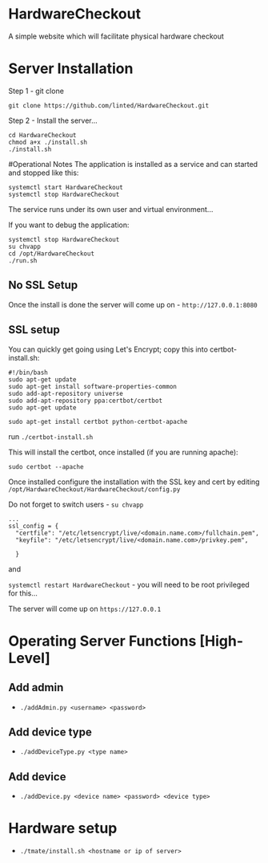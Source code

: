 # HardwareCheckout
A simple website which will facilitate physical hardware checkout

# Server Installation
Step 1 - git clone

```
git clone https://github.com/linted/HardwareCheckout.git
```
 
Step 2 - Install the server... 

```
cd HardwareCheckout
chmod a+x ./install.sh
./install.sh
```


#Operational Notes
The application is installed as a service and can started and stopped like this:

```
systemctl start HardwareCheckout
systemctl stop HardwareCheckout
```
The service runs under its own user and virtual environment...

If you want to debug the application:

```
systemctl stop HardwareCheckout
su chvapp
cd /opt/HardwareCheckout
./run.sh
```

## No SSL Setup
Once the install is done the server will come up on - `http://127.0.0.1:8080`

## SSL setup
You can quickly get going using Let's Encrypt; copy this into certbot-install.sh:

```
#!/bin/bash
sudo apt-get update
sudo apt-get install software-properties-common
sudo add-apt-repository universe
sudo add-apt-repository ppa:certbot/certbot
sudo apt-get update

sudo apt-get install certbot python-certbot-apache
```

run `./certbot-install.sh`

This will install the certbot, once installed (if you are running apache):

`sudo certbot --apache`

Once installed configure the installation with the SSL key and cert by editing `/opt/HardwareCheckout/HardwareCheckout/config.py`

Do not forget to switch users - `su chvapp`

```
...
ssl_config = {
  "certfile": "/etc/letsencrypt/live/<domain.name.com>/fullchain.pem",
  "keyfile": "/etc/letsencrypt/live/<domain.name.com>/privkey.pem",

  }

```

and

`systemctl restart HardwareCheckout` - you will need to be root privileged for this...

The server will come up on `https://127.0.0.1` 

# Operating Server Functions [High-Level]

## Add admin
- `./addAdmin.py <username> <password>`

## Add device type
- `./addDeviceType.py <type name>`

## Add device
- `./addDevice.py <device name> <password> <device type>`

# Hardware setup
- `./tmate/install.sh <hostname or ip of server>`
